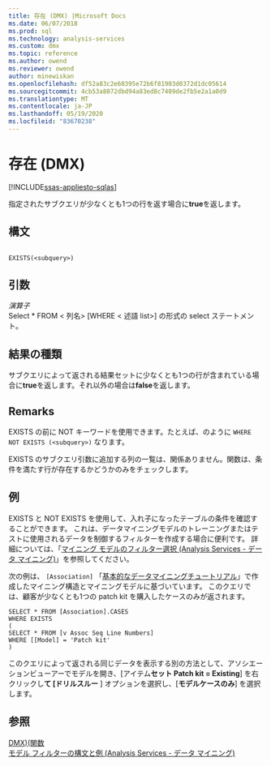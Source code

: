 ```yaml
---
title: 存在 (DMX) |Microsoft Docs
ms.date: 06/07/2018
ms.prod: sql
ms.technology: analysis-services
ms.custom: dmx
ms.topic: reference
ms.author: owend
ms.reviewer: owend
author: minewiskan
ms.openlocfilehash: df52a83c2e60395e72b6f81903d0372d1dc05614
ms.sourcegitcommit: 4cb53a8072dbd94a83ed8c7409de2fb5e2a1a0d9
ms.translationtype: MT
ms.contentlocale: ja-JP
ms.lasthandoff: 05/19/2020
ms.locfileid: "83670238"
---
```

# <a name="exists-dmx"></a>存在 (DMX)
[!INCLUDE[ssas-appliesto-sqlas](../includes/ssas-appliesto-sqlas.md)]

  指定されたサブクエリが少なくとも1つの行を返す場合に**true**を返します。  
  
## <a name="syntax"></a>構文  
  
```  
  
EXISTS(<subquery>)  
```  
  
## <a name="arguments"></a>引数  
 *演算子*  
 Select * FROM \< 列名> [WHERE \< 述語 list>] の形式の select ステートメント。  
  
## <a name="result-type"></a>結果の種類  
 サブクエリによって返される結果セットに少なくとも1つの行が含まれている場合に**true**を返します。それ以外の場合は**false**を返します。  
  
## <a name="remarks"></a>Remarks  
 EXISTS の前に NOT キーワードを使用できます。たとえば、のように `WHERE NOT EXISTS (<subquery>)` なります。  
  
 EXISTS のサブクエリ引数に追加する列の一覧は、関係ありません。関数は、条件を満たす行が存在するかどうかのみをチェックします。  
  
## <a name="examples"></a>例  
 EXISTS と NOT EXISTS を使用して、入れ子になったテーブルの条件を確認することができます。 これは、データマイニングモデルのトレーニングまたはテストに使用されるデータを制御するフィルターを作成する場合に便利です。 詳細については、「[マイニング モデルのフィルター選択 (Analysis Services - データ マイニング)](https://docs.microsoft.com/analysis-services/data-mining/filters-for-mining-models-analysis-services-data-mining)」を参照してください。  
  
 次の例は、 `[Association]` 「[基本的なデータマイニングチュートリアル](https://msdn.microsoft.com/library/6602edb6-d160-43fb-83c8-9df5dddfeb9c)」で作成したマイニング構造とマイニングモデルに基づいています。 このクエリでは、顧客が少なくとも1つの patch kit を購入したケースのみが返されます。  
  
```  
SELECT * FROM [Association].CASES  
WHERE EXISTS  
(  
SELECT * FROM [v Assoc Seq Line Numbers]  
WHERE [[Model] = 'Patch kit'  
)  
```  
  
 このクエリによって返される同じデータを表示する別の方法として、アソシエーションビューアーでモデルを開き、[アイテム**セット Patch kit = Existing**] を右クリックし**て [ドリルスルー** ] オプションを選択し、[**モデルケースのみ**] を選択します。  
  
## <a name="see-also"></a>参照  
 [DMX&#41;&#40;関数](../dmx/functions-dmx.md)   
 [モデル フィルターの構文と例 (Analysis Services - データ マイニング)](https://docs.microsoft.com/analysis-services/data-mining/model-filter-syntax-and-examples-analysis-services-data-mining)  
  
  
